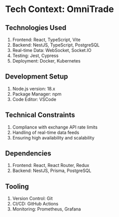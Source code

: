 # Tech Context: OmniTrade

## Technologies Used

1. Frontend: React, TypeScript, Vite
2. Backend: NestJS, TypeScript, PostgreSQL
3. Real-time Data: WebSocket, Socket.IO
4. Testing: Jest, Cypress
5. Deployment: Docker, Kubernetes

## Development Setup

1. Node.js version: 18.x
2. Package Manager: npm
3. Code Editor: VSCode

## Technical Constraints

1. Compliance with exchange API rate limits
2. Handling of real-time data feeds
3. Ensuring high availability and scalability

## Dependencies

1. Frontend: React, React Router, Redux
2. Backend: NestJS, Prisma, PostgreSQL

## Tooling

1. Version Control: Git
2. CI/CD: GitHub Actions
3. Monitoring: Prometheus, Grafana
